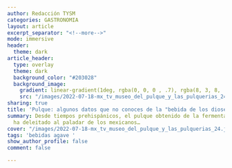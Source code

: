 ```yaml
---
author: Redacción TYSM
categories: GASTRONOMIA
layout: article
excerpt_separator: "<!--more-->"
mode: immersive
header:
  theme: dark
article_header:
  type: overlay
  theme: dark
  background_color: "#203028"
  background_image:
    gradient: linear-gradient(1deg, rgba(0, 0, 0 , .7), rgba(8, 3, 8, .9))
    src: "/images/2022-07-18-mx_tv_museo_del_pulque_y_las_pulquerias_24.jpeg"
sharing: true
title: 'Pulque: algunos datos que no conoces de la "bebida de los dioses"'
summary: Desde tiempos prehispánicos, el pulque obtenido de la fermentación del agave
  ha deleitado al paladar de los mexicanos…
cover: "/images/2022-07-18-mx_tv_museo_del_pulque_y_las_pulquerias_24.jpeg"
tags: 'bebidas agave '
show_author_profile: false
comment: false

---
```

